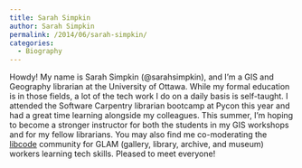 ```yaml
---
title: Sarah Simpkin
author: Sarah Simpkin
permalink: /2014/06/sarah-simpkin/
categories:
  - Biography
---
```

Howdy! My name is Sarah Simpkin (@sarahsimpkin), and I&#8217;m a GIS and Geography librarian at the University of Ottawa. While my formal education is in those fields, a lot of the tech work I do on a daily basis is self-taught. I attended the Software Carpentry librarian bootcamp at Pycon this year and had a great time learning alongside my colleagues. This summer, I&#8217;m hoping to become a stronger instructor for both the students in my GIS workshops and for my fellow librarians. You may also find me co-moderating the [libcode][1] community for GLAM (gallery, library, archive, and museum) workers learning tech skills. Pleased to meet everyone!

 [1]: http://tiny.cc/libcode
